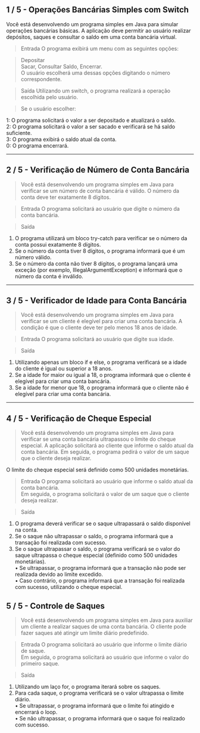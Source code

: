 ## 1 / 5 - Operações Bancárias Simples com Switch
Você está desenvolvendo um programa simples em Java para simular operações bancárias básicas. A aplicação deve permitir ao usuário realizar depósitos, saques e consultar o saldo em uma conta bancária virtual.

> Entrada
O programa exibirá um menu com as seguintes opções:

> Depositar<br />
> Sacar, Consultar Saldo, Encerrar.<br />
> O usuário escolherá uma dessas opções digitando o número correspondente.

> Saída
Utilizando um switch, o programa realizará a operação escolhida pelo usuário.

> Se o usuário escolher:

1: O programa solicitará o valor a ser depositado e atualizará o saldo.<br />
2: O programa solicitará o valor a ser sacado e verificará se há saldo suficiente.<br />
3: O programa exibirá o saldo atual da conta.<br />
0: O programa encerrará.<br />

-----

## 2 / 5 - Verificação de Número de Conta Bancária

> Você está desenvolvendo um programa simples em Java para verificar se um número de conta bancária é válido. O número da conta deve ter exatamente 8 dígitos.

> Entrada
O programa solicitará ao usuário que digite o número da conta bancária.

> Saída
1. O programa utilizará um bloco try-catch para verificar se o número da conta possui exatamente 8 dígitos. <br />
2. Se o número da conta tiver 8 dígitos, o programa informará que é um número válido. <br />
3. Se o número da conta não tiver 8 dígitos, o programa lançará uma exceção (por exemplo, IllegalArgumentException) e  informará que o número da conta é inválido.

-----

## 3 / 5 - Verificador de Idade para Conta Bancária

> Você está desenvolvendo um programa simples em Java para verificar se um cliente é elegível para criar uma conta bancária. A condição é que o cliente deve ter pelo menos 18 anos de idade.

> Entrada
O programa solicitará ao usuário que digite sua idade.

> Saída
1. Utilizando apenas um bloco if e else, o programa verificará se a idade do cliente é igual ou superior a 18 anos. <br />
2. Se a idade for maior ou igual a 18, o programa informará que o cliente é elegível para criar uma conta bancária. <br />
3. Se a idade for menor que 18, o programa informará que o cliente não é elegível para criar uma conta bancária.

-----

## 4 / 5 - Verificação de Cheque Especial

> Você está desenvolvendo um programa simples em Java para verificar se uma conta bancária ultrapassou o limite do cheque especial. A aplicação solicitará ao cliente que informe o saldo atual da conta bancária. Em seguida, o programa pedirá o valor de um saque que o cliente deseja realizar.

O limite do cheque especial será definido como 500 unidades monetárias.

> Entrada
O programa solicitará ao usuário que informe o saldo atual da conta bancária. <br />
Em seguida, o programa solicitará o valor de um saque que o cliente deseja realizar.

> Saída
1. O programa deverá verificar se o saque ultrapassará o saldo disponível na conta. <br />
2. Se o saque não ultrapassar o saldo, o programa informará que a transação foi realizada com sucesso. <br />
3. Se o saque ultrapassar o saldo, o programa verificará se o valor do saque ultrapassa o cheque especial (definido como 500 unidades monetárias).<br />
• Se ultrapassar, o programa informará que a transação não pode ser realizada devido ao limite excedido. <br />
• Caso contrário, o programa informará que a transação foi realizada com sucesso, utilizando o cheque especial.

## 5 / 5 - Controle de Saques

> Você está desenvolvendo um programa simples em Java para auxiliar um cliente a realizar saques de uma conta bancária. O cliente pode fazer saques até atingir um limite diário predefinido.

> Entrada
O programa solicitará ao usuário que informe o limite diário de saque. <br />
Em seguida, o programa solicitará ao usuário que informe o valor do primeiro saque.

> Saída
1. Utilizando um laço for, o programa iterará sobre os saques. <br />
2. Para cada saque, o programa verificará se o valor ultrapassa o limite diário. <br />
• Se ultrapassar, o programa informará que o limite foi atingido e encerrará o loop. <br />
• Se não ultrapassar, o programa informará que o saque foi realizado com sucesso.
 
